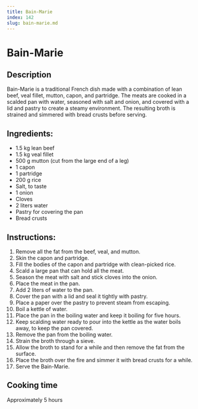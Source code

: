 ```yaml
---
title: Bain-Marie
index: 142
slug: bain-marie.md
---
```


# Bain-Marie

## Description
Bain-Marie is a traditional French dish made with a combination of lean beef, veal fillet, mutton, capon, and partridge. The meats are cooked in a scalded pan with water, seasoned with salt and onion, and covered with a lid and pastry to create a steamy environment. The resulting broth is strained and simmered with bread crusts before serving.

## Ingredients:
- 1.5 kg lean beef
- 1.5 kg veal fillet
- 500 g mutton (cut from the large end of a leg)
- 1 capon
- 1 partridge
- 200 g rice
- Salt, to taste
- 1 onion
- Cloves
- 2 liters water
- Pastry for covering the pan
- Bread crusts

## Instructions:
1. Remove all the fat from the beef, veal, and mutton.
2. Skin the capon and partridge.
3. Fill the bodies of the capon and partridge with clean-picked rice.
4. Scald a large pan that can hold all the meat.
5. Season the meat with salt and stick cloves into the onion.
6. Place the meat in the pan.
7. Add 2 liters of water to the pan.
8. Cover the pan with a lid and seal it tightly with pastry.
9. Place a paper over the pastry to prevent steam from escaping.
10. Boil a kettle of water.
11. Place the pan in the boiling water and keep it boiling for five hours.
12. Keep scalding water ready to pour into the kettle as the water boils away, to keep the pan covered.
13. Remove the pan from the boiling water.
14. Strain the broth through a sieve.
15. Allow the broth to stand for a while and then remove the fat from the surface.
16. Place the broth over the fire and simmer it with bread crusts for a while.
17. Serve the Bain-Marie.

## Cooking time
Approximately 5 hours